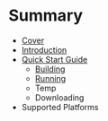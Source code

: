 # Summary

* [Cover](README.md)
* [Introduction](documentation/Introduction.md)
* [Quick Start Guide](documentation/QuickStartGuide.md)
   * [Building](documentation/Building.md)
   * [Running](documentation/Running.md)
   * Temp
   * Downloading
* Supported Platforms

